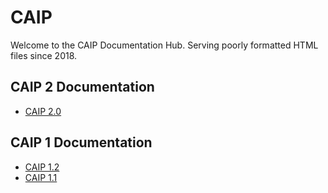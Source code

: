 # CAIP
Welcome to the CAIP Documentation Hub. Serving poorly formatted HTML files since 2018.

## CAIP 2 Documentation
* [CAIP 2.0](https://caippy.github.io/docs/python/2)

## CAIP 1 Documentation
* [CAIP 1.2](https://caippy.github.io/turing/1)
* [CAIP 1.1](https://caippy.github.io/turing/1/1)
